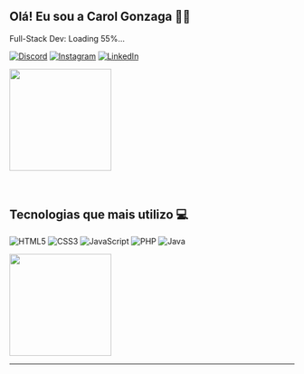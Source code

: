 ## Olá! Eu sou a Carol Gonzaga 🏳️‍🌈 
Full-Stack Dev: Loading 55%...

[![Discord](https://img.shields.io/badge/Discord-%237289DA.svg?logo=discord&logoColor=white)](https://discord.gg/yZq4x7DQ)
[![Instagram](https://img.shields.io/badge/Instagram-%23E4405F.svg?logo=Instagram&logoColor=white)](https://instagram.com/anacquesta) 
[![LinkedIn](https://img.shields.io/badge/LinkedIn-%230077B5.svg?logo=linkedin&logoColor=white)](https://linkedin.com/in/anacarolgonzaga) 


<div>
   <a href="https://github.com/CarolGonzaga">
   <img height="180em" src="https://github-readme-stats.vercel.app/api?username=CarolGonzaga&show_icons=true&theme=dracula&include_all_commits=true&count_private=true"/>
   </a>
</div>

<br/>
<br/>

## Tecnologias que mais utilizo 💻
![HTML5](https://img.shields.io/badge/html5-%23E34F26.svg?style=flat&logo=html5&logoColor=white) 
![CSS3](https://img.shields.io/badge/css3-%231572B6.svg?style=flat&logo=css3&logoColor=white) 
![JavaScript](https://img.shields.io/badge/javascript-%23323330.svg?style=flat&logo=javascript&logoColor=%23F7DF1E) 
![PHP](https://img.shields.io/badge/php-%23777BB4.svg?style=flat&logo=php&logoColor=white) 
![Java](https://img.shields.io/badge/java-%23ED8B00.svg?style=flat&logo=java&logoColor=white)

<div>
   <a href="https://github.com/CarolGonzaga">
   <img height="180em" src="https://github-readme-stats.vercel.app/api/top-langs/?username=CarolGonzaga&layout=compact&langs_count=6&theme=dracula"/>
   </a>
</div>

---
